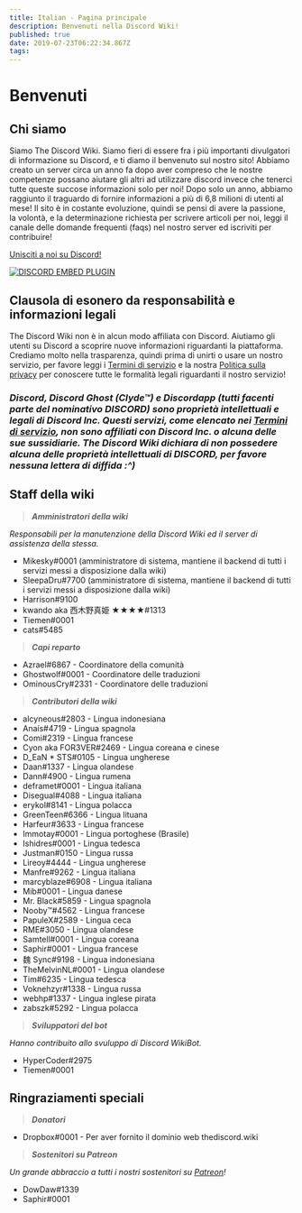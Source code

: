 ```yaml
---
title: Italian - Pagina principale
description: Benvenuti nella Discord Wiki!
published: true
date: 2019-07-23T06:22:34.867Z
tags: 
---
```


# Benvenuti
## Chi siamo

Siamo The Discord Wiki. Siamo fieri di essere fra i più importanti divulgatori di informazione su Discord, e ti diamo il benvenuto sul nostro sito! Abbiamo creato un server circa un anno fa dopo aver compreso che le nostre competenze possano aiutare gli altri ad utilizzare discord invece che tenerci tutte queste succose informazioni solo per noi! Dopo solo un anno, abbiamo raggiunto il traguardo di fornire informazioni a più di 6,8 milioni di utenti al mese! Il sito è in costante evoluzione, quindi se pensi di avere la passione, la volontà, e la determinazione richiesta per scrivere articoli per noi, leggi il canale delle domande frequenti (faqs) nel nostro server ed iscriviti per contribuire!

[Unisciti a noi su Discord!](https://discord.gg/8FRzQqW)

<a href="https://discord.gg/8FRzQqW">![DISCORD EMBED PLUGIN](https://discordapp.com/api/guilds/367460196148183040/widget.png?style=banner2)</a>

## Clausola di esonero da responsabilità e informazioni legali
The Discord Wiki non è in alcun modo affiliata con Discord. Aiutiamo gli utenti su Discord a scoprire nuove informazioni riguardanti la piattaforma. Crediamo molto nella trasparenza, quindi prima di unirti o usare un nostro servizio, per favore leggi i [Termini di servizio](/meta/terms) e la nostra [Politica sulla privacy](/meta/privacy) per conoscere tutte le formalità legali riguardanti il nostro servizio!

### ***Discord, Discord Ghost (Clyde™) e Discordapp (tutti facenti parte del nominativo DISCORD) sono proprietà intellettuali e legali di Discord Inc. Questi servizi, come elencato nei [Termini di servizio](/meta/terms), non sono affiliati con Discord Inc. o alcuna delle sue sussidiarie. The Discord Wiki dichiara di non possedere alcuna delle proprietà intellettuali di DISCORD, per favore nessuna lettera di diffida :^)***

## Staff della wiki

> ***Amministratori della wiki***

*Responsabili per la manutenzione della Discord Wiki ed il server di assistenza della stessa.*
* Mikesky#0001 (amministratore di sistema, mantiene il backend di tutti i servizi messi a disposizione dalla wiki)
* SleepaDru#7700 (amministratore di sistema, mantiene il backend di tutti i servizi messi a disposizione dalla wiki)
* Harrison#9100
* kwando aka 西木野真姫 ★★★★#1313
* Tiemen#0001
* cats#5485

> ***Capi reparto***

* Azrael#6867 - Coordinatore della comunità
* Ghostwolf#0001 - Coordinatore delle traduzioni
* OminousCry#2331 - Coordinatore delle traduzioni

> ***Contributori della wiki***

* alcyneous#2803 - Lingua indonesiana
* Anaís#4719 - Lingua spagnola
* Comi#2319 - Lingua francese
* Cyon aka FOR3VER#2469 - Lingua coreana e cinese
* D_EaN * STS#0105 - Lingua ungherese
* Daan#1337 - Lingua olandese
* Dann#4900 - Lingua rumena
* deframet#0001 - Lingua italiana
* Disegual#4088 - Lingua italiana
* erykol#8141 - Lingua polacca
* GreenTeen#6366 - Lingua lituana
* Harfeur#3633 - Lingua francese
* Immotay#0001 - Lingua portoghese (Brasile)
* Ishidres#0001 - Lingua tedesca
* Justman#0150 - Lingua russa
* Lireoy#4444 - Lingua ungherese
* Manfre#9262 - Lingua italiana
* marcyblaze#6908 - Lingua italiana
* Mib#0001 - Lingua danese
* Mr. Black#5859 - Lingua spagnola
* Nooby™#4562 - Lingua francese
* PapuleX#2589 - Lingua ceca
* RME#3050 - Lingua olandese
* Samtell#0001 - Lingua coreana
* Saphir#0001 - Lingua francese
* 魏 Sync#9198 - Lingua indonesiana
* TheMelvinNL#0001 - Lingua olandese
* Tim#6235 - Lingua tedesca
* Voknehzyr#1338 - Lingua russa
* webhp#1337 - Lingua inglese pirata
* zabszk#5292 - Lingua polacca

> ***Sviluppatori del bot***

*Hanno contribuito allo svuluppo di Discord WikiBot.*
* HyperCoder#2975
* Tiemen#0001

## Ringraziamenti speciali

>***Donatori***

* Dropbox#0001 - Per aver fornito il dominio web thediscord.wiki

>***Sostenitori su Patreon***

*Un grande abbraccio a tutti i nostri sostenitori su [Patreon](https://www.patreon.com/TheDiscordWiki)!*

* DowDaw#1339
* Saphir#0001